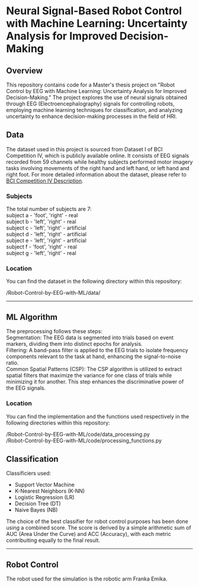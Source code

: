 # Neural Signal-Based Robot Control with Machine Learning: Uncertainty Analysis for Improved Decision-Making

## Overview
This repository contains code for a Master's thesis project on "Robot Control by EEG with Machine Learning: Uncertainty Analysis for Improved Decision-Making." The project explores the use of neural signals obtained through EEG (Electroencephalography) signals for controlling robots, employing machine learning techniques for classification, and analyzing uncertainty to enhance decision-making processes in the field of HRI.

## Data
The dataset used in this project is sourced from Dataset I of BCI Competition IV, which is publicly available online. It consists of EEG signals recorded from 59 channels while healthy subjects performed motor imagery tasks involving movements of the right hand and left hand, or left hand and right foot.
For more detailed information about the dataset, please refer to [BCI Competition IV Description](https://bbci.de/competition/iv/desc_1.html).

### Subjects

The total number of subjects are 7:  
subject a - 'foot', 'right' - real  
subject b - 'left', 'right' - real  
subject c - 'left', 'right' - artificial  
subject d - 'left', 'right' - artificial  
subject e - 'left', 'right' - artificial  
subject f - 'foot', 'right' - real  
subject g - 'left', 'right' - real  


### Location

You can find the dataset in the following directory within this repository: 

/Robot-Control-by-EEG-with-ML/data/

---

## ML Algorithm
The preprocessing follows these steps:  
Segmentation: The EEG data is segmented into trials based on event markers, dividing them into distinct epochs for analysis.  
Filtering: A band-pass filter is applied to the EEG trials to isolate frequency components relevant to the task at hand, enhancing the signal-to-noise ratio.  
Common Spatial Patterns (CSP): The CSP algorithm is utilized to extract spatial filters that maximize the variance for one class of trials while minimizing it for another. This step enhances the discriminative power of the EEG signals.

### Location

You can find the implementation and the functions used respectively in the following directories within this repository:  

/Robot-Control-by-EEG-with-ML/code/data_processing.py  
/Robot-Control-by-EEG-with-ML/code/processing_functions.py


## Classification
Classificiers used:
- Support Vector Machine
- K-Nearest Neighbors (K-NN)
- Logistic Regression (LR)
- Decision Tree (DT)
- Naive Bayes (NB)

The choice of the best classifier for robot control purposes has been done using a combined score. The score is derived by a simple arithmetic sum of AUC (Area Under the Curve) and ACC (Accuracy), with each metric contribuiting equally to the final result. 


---

## Robot Control
The robot used for the simulation is the robotic arm Franka Emika.
